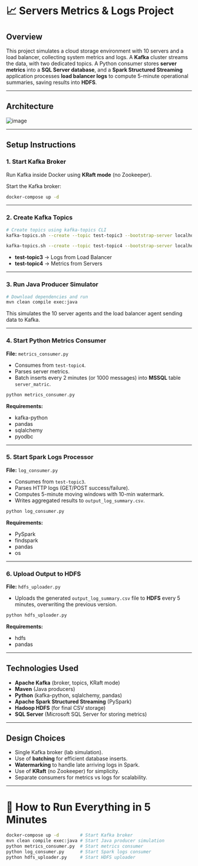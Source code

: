 # 📈 Servers Metrics & Logs Project

## Overview

This project simulates a cloud storage environment with 10 servers and a load balancer, collecting system metrics and logs. A **Kafka** cluster streams the data, with two dedicated topics.
A Python consumer stores **server metrics** into a **SQL Server database**, and a **Spark Structured Streaming** application processes **load balancer logs** to compute 5-minute operational summaries, saving results into **HDFS**.

---

## Architecture

![image](https://github.com/user-attachments/assets/084a51a4-50e5-4e3a-b624-275f44718241)


---

## Setup Instructions

### 1. Start Kafka Broker

Run Kafka inside Docker using **KRaft mode** (no Zookeeper).

Start the Kafka broker:

```bash
docker-compose up -d
```

---

### 2. Create Kafka Topics

```bash
# Create topics using kafka-topics CLI
kafka-topics.sh --create --topic test-topic3 --bootstrap-server localhost:9092 --partitions 1 --replication-factor 1

kafka-topics.sh --create --topic test-topic4 --bootstrap-server localhost:9092 --partitions 1 --replication-factor 1
```

* **test-topic3** → Logs from Load Balancer
* **test-topic4** → Metrics from Servers

---

### 3. Run Java Producer Simulator

```bash
# Download dependencies and run
mvn clean compile exec:java
```

This simulates the 10 server agents and the load balancer agent sending data to Kafka.

---

### 4. Start Python Metrics Consumer

**File:** `metrics_consumer.py`

* Consumes from `test-topic4`.
* Parses server metrics.
* Batch inserts every 2 minutes (or 1000 messages) into **MSSQL** table `server_matric`.

```bash
python metrics_consumer.py
```

**Requirements:**

* kafka-python
* pandas
* sqlalchemy
* pyodbc

---

### 5. Start Spark Logs Processor

**File:** `log_consumer.py`

* Consumes from `test-topic3`.
* Parses HTTP logs (GET/POST success/failure).
* Computes 5-minute moving windows with 10-min watermark.
* Writes aggregated results to `output_log_summary.csv`.

```bash
python log_consumer.py
```

**Requirements:**

* PySpark
* findspark
* pandas
* os

---

### 6. Upload Output to HDFS

**File:** `hdfs_uploader.py`

* Uploads the generated `output_log_summary.csv` file to **HDFS** every 5 minutes, overwriting the previous version.

```bash
python hdfs_uploader.py
```

**Requirements:**

* hdfs
* pandas

---

## Technologies Used

* **Apache Kafka** (broker, topics, KRaft mode)
* **Maven** (Java producers)
* **Python** (kafka-python, sqlalchemy, pandas)
* **Apache Spark Structured Streaming** (PySpark)
* **Hadoop HDFS** (for final CSV storage)
* **SQL Server** (Microsoft SQL Server for storing metrics)

---

## Design Choices

* Single Kafka broker (lab simulation).
* Use of **batching** for efficient database inserts.
* **Watermarking** to handle late arriving logs in Spark.
* Use of **KRaft** (no Zookeeper) for simplicity.
* Separate consumers for metrics vs logs for scalability.

---

# 🚀 How to Run Everything in 5 Minutes

```bash
docker-compose up -d        # Start Kafka broker
mvn clean compile exec:java # Start Java producer simulation
python metrics_consumer.py  # Start metrics consumer
python log_consumer.py      # Start Spark logs consumer
python hdfs_uploader.py     # Start HDFS uploader
```

